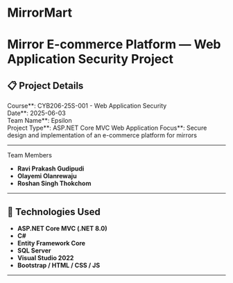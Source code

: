 # MirrorMart
# Mirror E-commerce Platform — Web Application Security Project

## 📋 Project Details

Course**: CYB206-25S-001 - Web Application Security  
Date**: 2025-06-03  
Team Name**: Epsilon  
Project Type**: ASP.NET Core MVC Web Application
Focus**: Secure design and implementation of an e-commerce platform for mirrors

---
 Team Members

- **Ravi Prakash Gudipudi**
- **Olayemi Olanrewaju**
- **Roshan Singh Thokchom**

---

## 🔧 Technologies Used

- **ASP.NET Core MVC (.NET 8.0)**
- **C#**
- **Entity Framework Core**
- **SQL Server**
- **Visual Studio 2022**
- **Bootstrap / HTML / CSS / JS**

---
